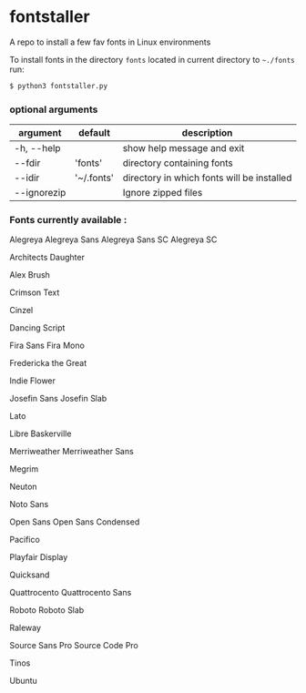 # fontstaller
A repo to install a few fav fonts in Linux environments

To install fonts in the directory `fonts` located in current directory to `~./fonts` run:

```bash
$ python3 fontstaller.py
```

### optional arguments

|  argument     | default     | description                                |
|  --------     | -------     | -----------                                |
|  -h, --help   |             | show help message and exit                 |
|  --fdir       | 'fonts'     | directory containing fonts                 |
|  --idir       | '~/.fonts'  | directory in which fonts will be installed |
|  --ignorezip  |             | Ignore zipped files                        |

### Fonts currently available :

Alegreya
Alegreya Sans
Alegreya Sans SC
Alegreya SC

Architects Daughter

Alex Brush

Crimson Text

Cinzel

Dancing Script

Fira Sans
Fira Mono

Fredericka the Great

Indie Flower

Josefin Sans
Josefin Slab

Lato

Libre Baskerville

Merriweather
Merriweather Sans

Megrim

Neuton

Noto Sans

Open Sans
Open Sans Condensed

Pacifico

Playfair Display

Quicksand

Quattrocento
Quattrocento Sans

Roboto
Roboto Slab

Raleway

Source Sans Pro
Source Code Pro

Tinos

Ubuntu
